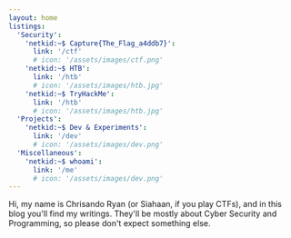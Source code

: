 ```yaml
---
layout: home
listings:
  'Security':
    'netkid:~$ Capture{The_Flag_a4ddb7}':
      link: '/ctf'
      # icon: '/assets/images/ctf.png'
    'netkid:~$ HTB':
      link: '/htb'
      # icon: '/assets/images/htb.jpg'
    'netkid:~$ TryHackMe':
      link: '/htb'
      # icon: '/assets/images/htb.jpg'
  'Projects':
    'netkid:~$ Dev & Experiments':
      link: '/dev'
      # icon: '/assets/images/dev.png'
  'Miscellaneous':
    'netkid:~$ whoami':
      link: '/me'
      # icon: '/assets/images/dev.png'
---
```


Hi, my name is Chrisando Ryan (or Siahaan, if you play CTFs), and in this blog you'll find my writings. They'll be mostly about Cyber Security and Programming, so please don't expect something else.